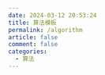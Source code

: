 ```yaml
---
date: 2024-03-12 20:53:24
title: 算法模板
permalink: /algorithm
article: false
comment: false
categories:
  - 算法
---
```




